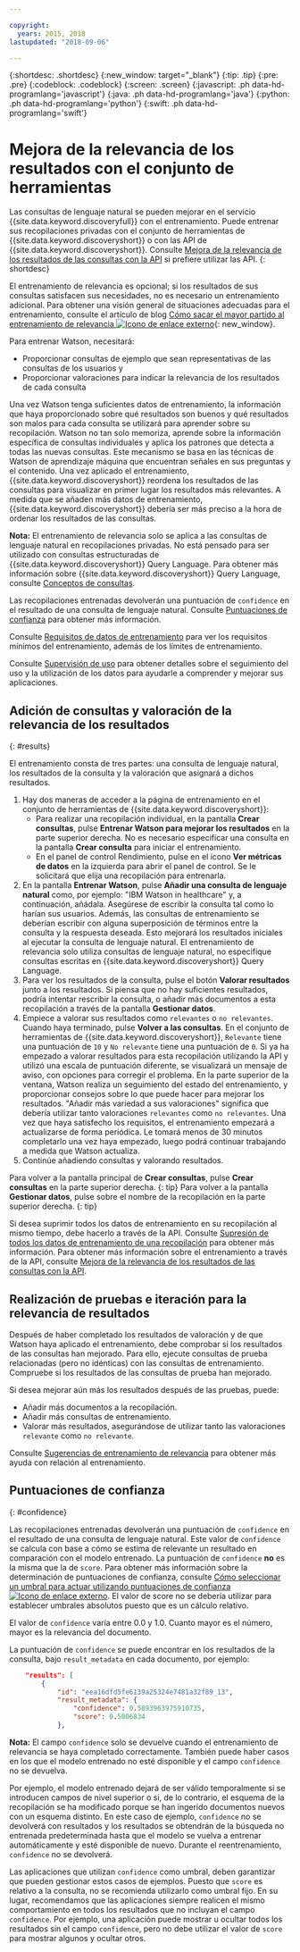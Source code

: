 ```yaml
---

copyright:
  years: 2015, 2018
lastupdated: "2018-09-06"

---
```


{:shortdesc: .shortdesc}
{:new_window: target="_blank"}
{:tip: .tip}
{:pre: .pre}
{:codeblock: .codeblock}
{:screen: .screen}
{:javascript: .ph data-hd-programlang='javascript'}
{:java: .ph data-hd-programlang='java'}
{:python: .ph data-hd-programlang='python'}
{:swift: .ph data-hd-programlang='swift'}

# Mejora de la relevancia de los resultados con el conjunto de herramientas

Las consultas de lenguaje natural se pueden mejorar en el servicio {{site.data.keyword.discoveryfull}} con el entrenamiento. Puede entrenar sus recopilaciones privadas con el conjunto de herramientas de {{site.data.keyword.discoveryshort}} o con las API de {{site.data.keyword.discoveryshort}}. Consulte [Mejora de la relevancia de los resultados de las consultas con la API](/docs/services/discovery/train.html) si prefiere utilizar las API.
{: shortdesc}

El entrenamiento de relevancia es opcional; si los resultados de sus consultas satisfacen sus necesidades, no es necesario un entrenamiento adicional. Para obtener una visión general de situaciones adecuadas para el entrenamiento, consulte el artículo de blog [Cómo sacar el mayor partido al entrenamiento de relevancia ![Icono de enlace externo](../../icons/launch-glyph.svg "Icono de enlace externo")](https://developer.ibm.com/dwblog/2017/get-relevancy-training/){: new_window}.

Para entrenar Watson, necesitará:

  -   Proporcionar consultas de ejemplo que sean representativas de las consultas de los usuarios y
  -   Proporcionar valoraciones para indicar la relevancia de los resultados de cada consulta

Una vez Watson tenga suficientes datos de entrenamiento, la información que haya proporcionado sobre qué resultados son buenos y qué resultados son malos para cada consulta se utilizará para aprender sobre su recopilación. Watson no tan solo memoriza, aprende sobre la información específica de consultas individuales y aplica los patrones que detecta a todas las nuevas consultas. Este mecanismo se basa en las técnicas de Watson de aprendizaje máquina que encuentran señales en sus preguntas y el contenido. Una vez aplicado el entrenamiento, {{site.data.keyword.discoveryshort}} reordena los resultados de las consultas para visualizar en primer lugar los resultados más relevantes. A medida que se añaden más datos de entrenamiento, {{site.data.keyword.discoveryshort}} debería ser más preciso a la hora de ordenar los resultados de las consultas.

**Nota:** El entrenamiento de relevancia solo se aplica a las consultas de lenguaje natural en recopilaciones privadas. No está pensado para ser utilizado con consultas estructuradas de {{site.data.keyword.discoveryshort}} Query Language. Para obtener más información sobre {{site.data.keyword.discoveryshort}} Query Language, consulte [Conceptos de consultas](/docs/services/discovery/using.html).

Las recopilaciones entrenadas devolverán una puntuación de `confidence` en el resultado de una consulta de lenguaje natural. Consulte [Puntuaciones de confianza](/docs/services/discovery/train-tooling.html#confidence) para obtener más información.

Consulte [Requisitos de datos de entrenamiento](/docs/services/discovery/train.html#reqs) para ver los requisitos mínimos del entrenamiento, además de los límites de entrenamiento.

Consulte [Supervisión de uso](/docs/services/discovery/feedback.html) para obtener detalles sobre el seguimiento del uso y la utilización de los datos para ayudarle a comprender y mejorar sus aplicaciones.

## Adición de consultas y valoración de la relevancia de los resultados
{: #results}

El entrenamiento consta de tres partes: una consulta de lenguaje natural, los resultados de la consulta y la valoración que asignará a dichos resultados.

1.  Hay dos maneras de acceder a la página de entrenamiento en el conjunto de herramientas de {{site.data.keyword.discoveryshort}}:
    - Para realizar una recopilación individual, en la pantalla **Crear consultas**, pulse **Entrenar Watson para mejorar los resultados** en la parte superior derecha. No es necesario especificar una consulta en la pantalla **Crear consulta** para iniciar el entrenamiento. 
    - En el panel de control Rendimiento, pulse en el icono **Ver métricas de datos** en la izquierda para abrir el panel de control. Se le solicitará que elija una recopilación para entrenarla.
1.  En la pantalla **Entrenar Watson**, pulse **Añadir una consulta de lenguaje natural** como, por ejemplo: "IBM Watson in healthcare" y, a continuación, añádala. Asegúrese de escribir la consulta tal como lo harían sus usuarios. Además, las consultas de entrenamiento se deberían escribir con alguna superposición de términos entre la consulta y la respuesta deseada. Esto mejorará los resultados iniciales al ejecutar la consulta de lenguaje natural. El entrenamiento de relevancia solo utiliza consultas de lenguaje natural, no especifique consultas escritas en {{site.data.keyword.discoveryshort}} Query Language.
1.  Para ver los resultados de la consulta, pulse el botón **Valorar resultados** junto a los resultados. Si piensa que no hay suficientes resultados, podría intentar rescribir la consulta, o añadir más documentos a esta recopilación a través de la pantalla **Gestionar datos**.
1.  Empiece a valorar sus resultados como `relevantes` o `no relevantes`. Cuando haya terminado, pulse **Volver a las consultas**. En el conjunto de herramientas de {{site.data.keyword.discoveryshort}}, `Relevante` tiene una puntuación de `10` y `No relevante` tiene una puntuación de `0`. Si ya ha empezado a valorar resultados para esta recopilación utilizando la API y utilizó una escala de puntuación diferente, se visualizará un mensaje de aviso, con opciones para corregir el problema.
    En la parte superior de la ventana, Watson realiza un seguimiento del estado del entrenamiento, y proporcionar consejos sobre lo que puede hacer para mejorar los resultados. "Añadir más variedad a sus valoraciones" significa que debería utilizar tanto valoraciones `relevantes` como `no relevantes`. Una vez que haya satisfecho los requisitos, el entrenamiento empezará a actualizarse de forma periódica. Le tomará menos de 30 minutos completarlo una vez haya empezado, luego podrá continuar trabajando a medida que Watson actualiza.
1.  Continúe añadiendo consultas y valorando resultados.

Para volver a la pantalla principal de **Crear consultas**, pulse **Crear consultas** en la parte superior derecha.
{: tip}
Para volver a la pantalla **Gestionar datos**, pulse sobre el nombre de la recopilación en la parte superior derecha.
{: tip}

Si desea suprimir todos los datos de entrenamiento en su recopilación al mismo tiempo, debe hacerlo a través de la API. Consulte [Supresión de todos los datos de entrenamiento de una recopilación](http://www.ibm.com/watson/developercloud/discovery/api/v1/#delete-all-training-data) para obtener más información. Para obtener más información sobre el entrenamiento a través de la API, consulte [Mejora de la relevancia de los resultados de las consultas con la API](/docs/services/discovery/train.html).

## Realización de pruebas e iteración para la relevancia de resultados

Después de haber completado los resultados de valoración y de que Watson haya aplicado el entrenamiento, debe comprobar si los resultados de las consultas han mejorado. Para ello, ejecute consultas de prueba relacionadas (pero no idénticas) con las consultas de entrenamiento. Compruebe si los resultados de las consultas de prueba han mejorado.

Si desea mejorar aún más los resultados después de las pruebas, puede:
- Añadir más documentos a la recopilación.
- Añadir más consultas de entrenamiento.
- Valorar más resultados, asegurándose de utilizar tanto las valoraciones `relevante` como `no relevante`.

Consulte [Sugerencias de entrenamiento de relevancia](/docs/services/discovery/train-tips.html#relevancy-tips) para obtener más ayuda con relación al entrenamiento.

## Puntuaciones de confianza
{: #confidence}

Las recopilaciones entrenadas devolverán una puntuación de `confidence` en el resultado de una consulta de lenguaje natural. Este valor de `confidence` se calcula con base a cómo se estima de relevante un resultado en comparación con el modelo entrenado. La puntuación de `confidence` **no** es la misma que la de `score`. Para obtener más información sobre la determinación de puntuaciones de confianza, consulte [
Cómo seleccionar un umbral para actuar utilizando puntuaciones de confianza ![Icono de enlace externo](../../icons/launch-glyph.svg "Icono de enlace externo")](https://developer.ibm.com/watson/blog/2016/06/23/how-to-select-a-threshold-for-acting-using-confidence-scores/). El valor de score no se debería utilizar para establecer umbrales absolutos puesto que es un cálculo relativo.

El valor de `confidence` varía entre 0.0 y 1.0. Cuanto mayor es el número, mayor es la relevancia del documento.

La puntuación de `confidence` se puede encontrar en los resultados de la consulta, bajo `result_metadata` en cada documento, por ejemplo:

```json
    "results": [
        {
            "id": "eea16dfd5fe6139a25324e7481a32f89_13",
            "result_metadata": {
                "confidence": 0.5893963975910735,
                "score": 0.5006834
            },
```

**Nota:** El campo `confidence` solo se devuelve cuando el entrenamiento de relevancia se haya completado correctamente. También puede haber casos en los que el modelo entrenado no esté disponible y el campo `confidence` no se devuelva. 

Por ejemplo, el modelo entrenado dejará de ser válido temporalmente si se introducen campos de nivel superior o si, de lo contrario, el esquema de la recopilación se ha modificado porque se han ingerido documentos nuevos con un esquema distinto. En este caso de ejemplo, `confidence` no se devolverá con resultados y los resultados se obtendrán de la búsqueda no entrenada predeterminada hasta que el modelo se vuelva a entrenar automáticamente y esté disponible de nuevo. Durante el reentrenamiento, `confidence` no se devolverá.

Las aplicaciones que utilizan `confidence` como umbral, deben garantizar que pueden gestionar estos casos de ejemplos. Puesto que `score` es relativo a la consulta, no se recomienda utilizarlo como umbral fijo. En su lugar, recomendamos que las aplicaciones siempre realicen el mismo comportamiento en todos los resultados que no incluyan el campo `confidence`. Por ejemplo, una aplicación puede mostrar u ocultar todos los resultados sin el campo `confidence`, pero no debe utilizar el valor de `score` para mostrar algunos y ocultar otros.
